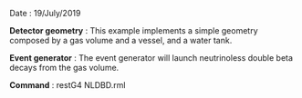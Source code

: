 Date : 19/July/2019

**Detector geometry** : This example implements a simple geometry composed by a gas volume and a vessel, and a water tank.

**Event generator** : The event generator will launch neutrinoless double beta decays from the gas volume.

**Command** : restG4 NLDBD.rml
